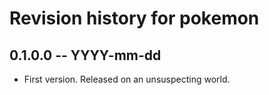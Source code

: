 # Revision history for pokemon

## 0.1.0.0 -- YYYY-mm-dd

* First version. Released on an unsuspecting world.
